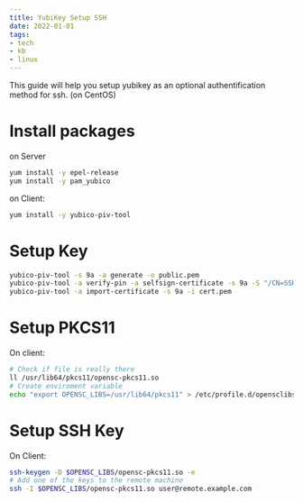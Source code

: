 ```yaml
---
title: YubiKey Setup SSH
date: 2022-01-01
tags: 
- tech
- kb
- linux
---
```


This guide will help you setup yubikey as an optional authentification method for ssh. (on CentOS)

# Install packages 

on Server

```bash
yum install -y epel-release
yum install -y pam_yubico
```

on Client:

```bash
yum install -y yubico-piv-tool
```

# Setup Key

```bash
yubico-piv-tool -s 9a -a generate -o public.pem
yubico-piv-tool -a verify-pin -a selfsign-certificate -s 9a -S "/CN=SSH key/" -i public.pem -o cert.pem
yubico-piv-tool -a import-certificate -s 9a -i cert.pem
```

# Setup PKCS11

On client:

```bash
# Check if file is really there
ll /usr/lib64/pkcs11/opensc-pkcs11.so 
# Create enviroment variable
echo "export OPENSC_LIBS=/usr/lib64/pkcs11" > /etc/profile.d/opensclibs.sh
```

# Setup SSH Key

On Client:

```bash
ssh-keygen -D $OPENSC_LIBS/opensc-pkcs11.so -e
# Add one of the keys to the remote machine
ssh -I $OPENSC_LIBS/opensc-pkcs11.so user@remote.example.com
```
